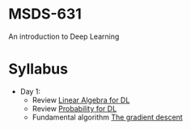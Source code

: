 # MSDS-631
An introduction to Deep Learning



# Syllabus

* Day 1:
  * Review [Linear Algebra for DL](https://github.com/USFCA-MSDS/MSDS-631/blob/main/Linear_algebra_for_DL.ipynb)
  * Review [Probability for DL](https://github.com/USFCA-MSDS/MSDS-631/blob/main/Introduction_to_Probability_in_Python.ipynb)
  * Fundamental algorithm [The gradient descent](https://github.com/USFCA-MSDS/MSDS-631/blob/main/Introduction_to_gradient_decent_for_dense_layers_in_the_context_of_binary_classification%20(2).ipynb)

